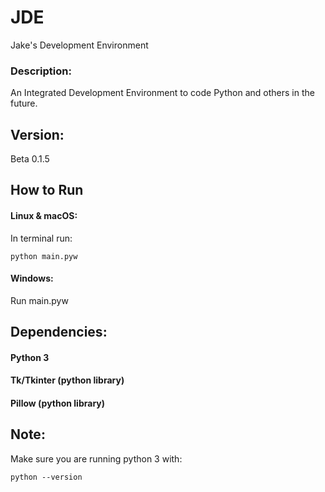 # JDE
Jake's Development Environment

### Description:
An Integrated Development Environment to code Python and others in the future.

## Version:
Beta 0.1.5

## How to Run
#### Linux & macOS:
In terminal run:
```
python main.pyw
```

#### Windows:
Run main.pyw

## Dependencies:
#### Python 3
#### Tk/Tkinter (python library)
#### Pillow (python library)


## Note:
Make sure you are running python 3 with:
```
python --version
```